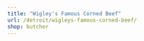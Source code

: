 ```yaml
---
title: "Wigley's Famous Corned Beef"
url: /detroit/wigleys-famous-corned-beef/
shop: butcher
---
```

